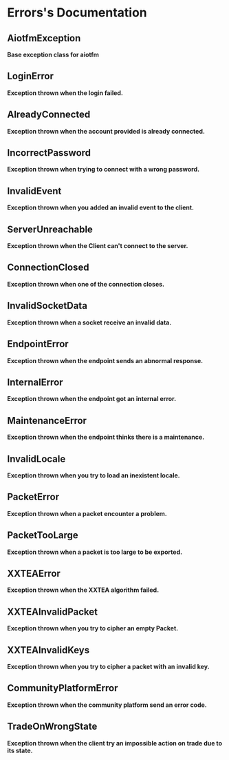 # Errors's Documentation

## AiotfmException
**Base exception class for aiotfm**

## LoginError
**Exception thrown when the login failed.**

## AlreadyConnected
**Exception thrown when the account provided is already connected.**

## IncorrectPassword
**Exception thrown when trying to connect with a wrong password.**

## InvalidEvent
**Exception thrown when you added an invalid event to the client.**

## ServerUnreachable
**Exception thrown when the Client can't connect to the server.**

## ConnectionClosed
**Exception thrown when one of the connection closes.**

## InvalidSocketData
**Exception thrown when a socket receive an invalid data.**

## EndpointError
**Exception thrown when the endpoint sends an abnormal response.**

## InternalError
**Exception thrown when the endpoint got an internal error.**

## MaintenanceError
**Exception thrown when the endpoint thinks there is a maintenance.**

## InvalidLocale
**Exception thrown when you try to load an inexistent locale.**

## PacketError
**Exception thrown when a packet encounter a problem.**

## PacketTooLarge
**Exception thrown when a packet is too large to be exported.**

## XXTEAError
**Exception thrown when the XXTEA algorithm failed.**

## XXTEAInvalidPacket
**Exception thrown when you try to cipher an empty Packet.**

## XXTEAInvalidKeys
**Exception thrown when you try to cipher a packet with an invalid key.**

## CommunityPlatformError
**Exception thrown when the community platform send an error code.**

## TradeOnWrongState
**Exception thrown when the client try an impossible action on trade due to its state.**

